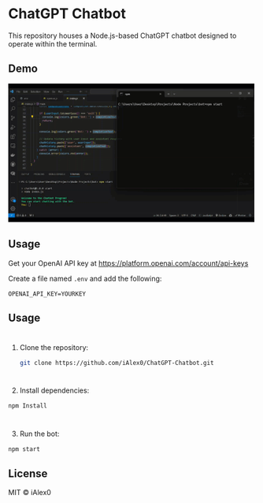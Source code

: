 # ChatGPT Chatbot

This repository houses a Node.js-based ChatGPT chatbot designed to operate within the terminal.

## Demo
<img src="demo/giphy.gif" width="500"/>

## Usage

Get your OpenAI API key at https://platform.openai.com/account/api-keys

Create a file named `.env` and add the following:

```
OPENAI_API_KEY=YOURKEY
```

## Usage

#
1. Clone the repository:

   ```bash
   git clone https://github.com/iAlex0/ChatGPT-Chatbot.git

#
2. Install dependencies:

```bash
npm Install
```

#
3. Run the bot:

```bash
npm start
```

## License
MIT © iAlex0